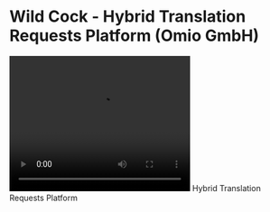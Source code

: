 # Wild Cock - Hybrid Translation Requests Platform (Omio GmbH)

<video width="320" height="240" controls loop=" ">
<source src="https://github.com/liam-clowes/wc/raw/main/assets/WC_demo.mov">
</video> Hybrid Translation Requests Platform
